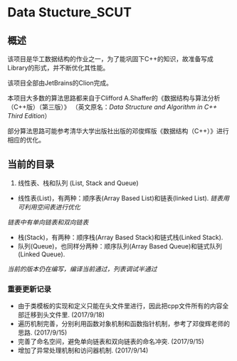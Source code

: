 # Data Stucture_SCUT

## 概述
该项目是华工数据结构的作业之一，为了能巩固下C++的知识，故准备写成Library的形式，并不断优化其性能。

该项目全部由JetBrains的Clion完成。

本项目大多数的算法思路都来自于Clifford A.Shaffer的《数据结构与算法分析（C++版）（第三版）》 （英文原名：*Data Structure and Algorithm in C++ Third Edition*）

部分算法思路可能参考清华大学出版社出版的邓俊辉版《数据结构（C++）》进行相应的优化。

## 当前的目录
1. 线性表、栈和队列 (List, Stack and Queue)
- 线性表(List)，有两种：顺序表(Array Based List)和链表(linked List). *链表用可利用空间表进行优化*

*链表中有单向链表和双向链表*
- 栈(Stack)，有两种：顺序栈(Array Based Stack)和链式栈(Linked Stack).
- 队列(Queue)，也同样分两种：顺序队列(Array Based Queue)和链式队列(Linked Queue).

*当前的版本仍在编写，编译当前通过，列表调试半通过*

### 重要更新记录
- 由于类模板的实现和定义只能在头文件里进行，因此把cpp文件所有的内容全部迁移到头文件里. (2017/9/18)
- 遍历机制完善，分别利用函数对象机制和函数指针机制，参考了邓俊辉老师的思路. (2017/9/15)
- 完善了命名空间，避免单向链表和双向链表的命名冲突. (2017/9/15)
- 增加了异常处理机制和访问器机制. (2017/9/14)
